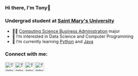 ### Hi there, I'm Tony👋
### Undergrad student at [Saint Mary's University](https://www.smu.ca)

- 👨‍💻 [Computing Science Business Administration](https://www.smu.ca/academics/computing-science-business-administration.html) major 
- 👀 I’m interested in Data Science and Computer Programming
- 🌱 I’m currently learning [Python](https://docs.python.org/3/library/index.html) and [Java](https://dev.java/learn/)

### Connect with me:
<a href="mailto:rta480626@gmail.com"><img align="left" alt="Tony | Gmail" width="30px" src="https://image.flaticon.com/icons/png/512/732/732200.png"/></a>
[<img align="left" alt="Tony | LinkedIn" width="30px" src="https://user-images.githubusercontent.com/85498401/158425770-5bf4e358-d2e8-49a0-b8a0-e9edfa6a2f16.png"/>](https://www.linkedin.com/in/triteb-rojsawangthip/)
[<img align="left" alt="Tony | Instagram" width="30px" src="https://user-images.githubusercontent.com/85498401/155031196-9e759d41-3199-4603-87e7-048a38972ceb.png"/>](https://www.instagram.com/tony22180/)
[<img align="left" alt="Tony | Discord" width="30px" src="https://user-images.githubusercontent.com/85498401/155056362-ca621596-aa70-4079-9b86-723a4b8fd585.png"/>](https://discord.com/users/<326811469381632004>)

<!---
Tony22180/Tony22180 is a ✨ special ✨ repository because its `README.md` (this file) appears on your GitHub profile.
You can click the Preview link to take a look at your changes.

Note thing of a way to change front-end profile
--->
